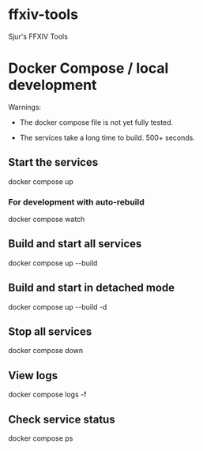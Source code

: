 # ffxiv-tools

Sjur's FFXIV Tools

# Docker Compose / local development

Warnings:

- The docker compose file is not yet fully tested.

- The services take a long time to build. 500+ seconds.

## Start the services

docker compose up

### For development with auto-rebuild

docker compose watch

## Build and start all services

docker compose up --build

## Build and start in detached mode

docker compose up --build -d

## Stop all services

docker compose down

## View logs

docker compose logs -f

## Check service status

docker compose ps
